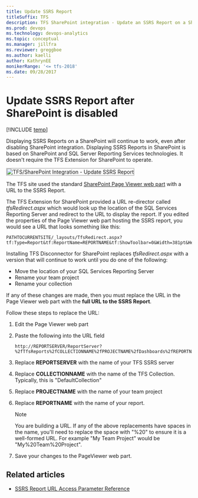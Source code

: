 ```yaml
---
title: Update SSRS Report
titleSuffix: TFS
description: TFS SharePoint integration - Update an SSRS Report on a SharePoint site
ms.prod: devops
ms.technology: devops-analytics
ms.topic: conceptual
ms.manager: jillfra
ms.reviewer: greggboe
ms.author: kaelli
author: KathrynEE
monikerRange: '<= tfs-2018'
ms.date: 09/28/2017
---
```


# Update SSRS Report after SharePoint is disabled

[!INCLUDE [temp](../_shared/about-sharepoint-deprecation.md)]

Displaying SSRS Reports on a SharePoint will continue to work, even after disabling SharePoint integration. Displaying SSRS Reports in SharePoint is based on SharePoint and SQL Server Reporting Services technologies. It doesn't require the TFS Extension for SharePoint to operate. 

<img src="_img/update-ssrs-report.png" alt="TFS/SharePoint Integration - Update SSRS Report" style="border: 2px solid #C3C3C3;" />

The TFS site used the standard [SharePoint Page Viewer web part](https://support.office.com/article/Display-a-Web-page-on-a-SharePoint-page-by-adding-the-Page-Viewer-Web-Part-7F61FEEC-9B3D-4805-A960-07636BA59527) with a URL to the SSRS Report.

The TFS Extension for SharePoint provided a URL re-director called *tfsRedirect.aspx* which would look up the location of the SQL Services Reporting Server and redirect to the URL to display the report. If you edited the properties of the Page Viewer web part hosting the SSRS report, you would see a URL that looks something like this:

```
PATHTOCURRENTSITE/_layouts/TfsRedirect.aspx?tf:Type=Report&tf:ReportName=REPORTNAME&tf:ShowToolbar=0&Width=381pt&Height=180pt
```

Installing TFS Disconnector for SharePoint replaces *tfsRedirect.aspx* with a version that will continue to work until you do one of the following:
* Move the location of your SQL Services Reporting Server
* Rename your team project
* Rename your collection

If any of these changes are made, then you must replace the URL in the Page Viewer web part with the **full URL to the SSRS Report**. 

Follow these steps to replace the URL:

1. Edit the Page Viewer web part
2. Paste the following into the URL field
   ```
   http://REPORTSERVER/ReportServer?%2fTfsReports%2fCOLLECTIONNAME%2fPROJECTNAME%2fDashboards%2fREPORTNAME&rc%3aToolbar=false
   ```
3. Replace **REPORTSERVER** with the name of your TFS SSRS server
4. Replace **COLLECTIONNAME** with the name of the TFS Collection. Typically, this is "DefaultCollection"
5. Replace **PROJECTNAME** with the name of your team project
6. Replace **REPORTNAME** with the name of your report.

    > [!NOTE]
    > You are building a URL. If any of the above replacements have spaces in the name, you'll need to replace the space with "%20" to ensure it is a well-formed URL. For example "My Team Project" would be "My%20Team%20Project". 

7. Save your changes to the PageViewer web part.

## Related articles
* [SSRS Report URL Access Parameter Reference](/sql/reporting-services/url-access-parameter-reference)
